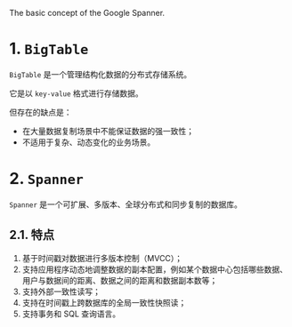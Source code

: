 
The basic concept of the Google Spanner.

# 1. `BigTable`

`BigTable` 是一个管理结构化数据的分布式存储系统。

它是以 `key-value` 格式进行存储数据。

但存在的缺点是：

- 在大量数据复制场景中不能保证数据的强一致性；
- 不适用于复杂、动态变化的业务场景。

# 2. `Spanner`

`Spanner` 是一个可扩展、多版本、全球分布式和同步复制的数据库。

## 2.1. 特点

1. 基于时间戳对数据进行多版本控制（MVCC）；
2. 支持应用程序动态地调整数据的副本配置，例如某个数据中心包括哪些数据、用户与数据间的距离、数据之间的距离和数据副本数等；
3. 支持外部一致性读写；
4. 支持在时间戳上跨数据库的全局一致性快照读；
5. 支持事务和 SQL 查询语言。
